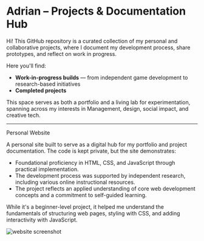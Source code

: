 # Adrian – Projects & Documentation Hub

Hi! This GitHub repository is a curated collection of my personal and collaborative projects, where I document my development process, share prototypes, and reflect on work in progress.

Here you'll find:
-  **Work-in-progress builds** — from independent game development to research-based initiatives  
-  **Completed projects** 

This space serves as both a portfolio and a living lab for experimentation, spanning across my interests in Management, design, social impact, and creative tech.

----------------------------------------------------------------------------------------------------------------------------------------------------------------------------------------------
Personal Website

A personal site built to serve as a digital hub for my portfolio and project documentation. 
The code is kept private, but the site demonstrates:
-  Foundational proficiency in HTML, CSS, and JavaScript through practical implementation.
-  The development process was supported by independent research, including various online instructional resources. 
-  The project reflects an applied understanding of core web development concepts and a commitment to self-guided learning.

While it's a beginner-level project, it helped me understand the fundamentals of structuring web pages, styling with CSS, and adding interactivity with JavaScript.

![website screenshot](https://github.com/user-attachments/assets/023cf0ca-feca-46d3-a8ee-120e741f1f23)
